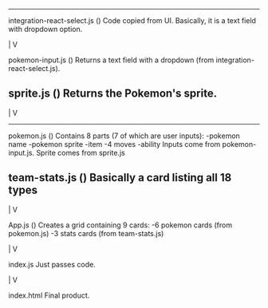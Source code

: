 -------------------------------------------------------------------------
integration-react-select.js (<IntegrationReactSelect />)
Code copied from  UI.
Basically, it is a text field with dropdown option.

  |
  V

pokemon-input.js (<PokemonInput />)
Returns a text field with a dropdown (from integration-react-select.js).

sprite.js (<Sprite />)
Returns the Pokemon's sprite.
-------------------------------------------------------------------------

  |
  V

------------------------------------------------
pokemon.js (<Pokemon />)
Contains 8 parts (7 of which are user inputs):
-pokemon name
-pokemon sprite
-item
-4 moves
-ability
Inputs come from pokemon-input.js.
Sprite comes from sprite.js

team-stats.js (<TeamStats />)
Basically a card listing all 18 types
------------------------------------------------

  |
  V

App.js (<App />)
Creates a grid containing 9 cards:
-6 pokemon cards (from pokemon.js)
-3 stats cards (from team-stats.js)

  |
  V

index.js
Just passes code.

  |
  V

index.html
Final product.
